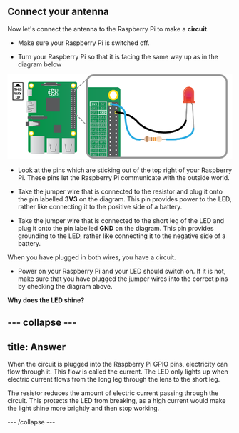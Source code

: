 ## Connect your antenna

Now let's connect the antenna to the Raspberry Pi to make a **circuit**.

+ Make sure your Raspberry Pi is switched off.

+ Turn your Raspberry Pi so that it is facing the same way up as in the diagram below

![The GPIO pins](images/gpio.png)

+ Look at the pins which are sticking out of the top right of your Raspberry Pi. These pins let the Raspberry Pi communicate with the outside world.

+ Take the jumper wire that is connected to the resistor and plug it onto the  pin labelled **3V3** on the diagram. This pin provides power to the LED, rather like connecting it to the positive side of a battery.

+ Take the jumper wire that is connected to the short leg of the LED and plug it onto the pin labelled **GND** on the diagram. This pin provides grounding to the LED, rather like connecting it to the negative side of a battery.

When you have plugged in both wires, you have a circuit.

+ Power on your Raspberry Pi and your LED should switch on. If it is not, make sure that you have plugged the jumper wires into the correct pins by checking the diagram above.

**Why does the LED shine?**

--- collapse ---
---
title: Answer
---
When the circuit is plugged into the Raspberry Pi GPIO pins, electricity can flow through it. This flow is called the current. The LED only lights up when electric current flows from the long leg through the lens to the short leg.

The resistor reduces the amount of electric current passing through the circuit. This protects the LED from breaking, as a high current would make the light shine more brightly and then stop working.

--- /collapse ---
